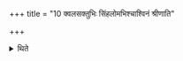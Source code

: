 +++
title = "10 क्वलसक्तुभिः सिंहलोमभिश्चाश्विनं श्रीणाति"

+++

<details><summary>थिते</summary>

क्वलसक्तुभिः सिंहलोमभिश्चाश्विनं श्रीणाति । बदरसक्तुभिः शार्दूललोमभिश्च सारस्वतम् । कर्कन्धुसक्तुभिर्वृकलोमभिश्चैन्द्रम् १०
</details>
